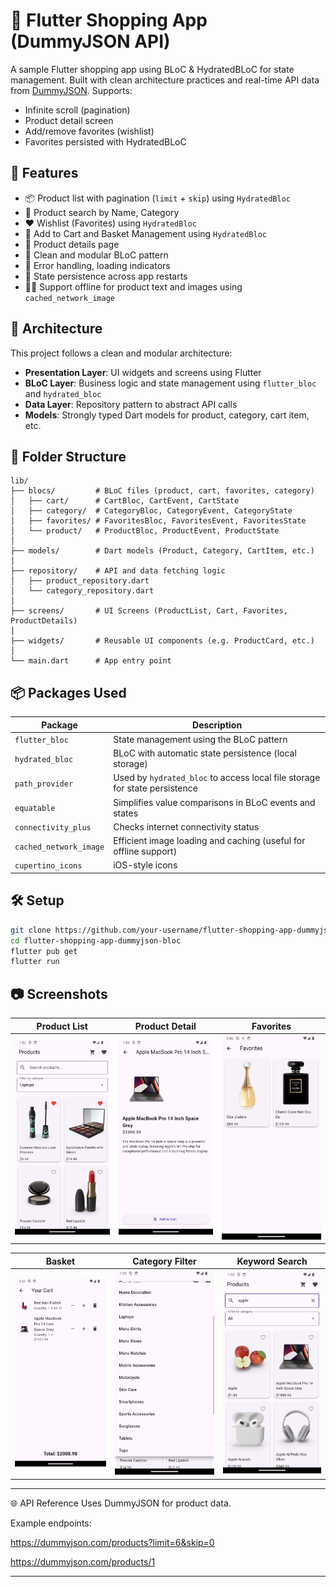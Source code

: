 # 🛒 Flutter Shopping App (DummyJSON API)

A sample Flutter shopping app using BLoC & HydratedBLoC for state management. Built with clean architecture practices and real-time API data from [DummyJSON](https://dummyjson.com/products). Supports:

- Infinite scroll (pagination)
- Product detail screen
- Add/remove favorites (wishlist)
- Favorites persisted with HydratedBLoC

## 🚀 Features

- 📦 Product list with pagination (`limit` + `skip`) using `HydratedBloc`
- 🔎 Product search by Name, Category
- ❤️ Wishlist (Favorites) using `HydratedBloc`
- 🛒 Add to Cart and Basket Management using `HydratedBloc`
- 🧾 Product details page
- 🧪 Clean and modular BLoC pattern
- 🧼 Error handling, loading indicators
- 🔄 State persistence across app restarts
- ⛓️‍💥 Support offline for product text and images using `cached_network_image`


## 🧱 Architecture

This project follows a clean and modular architecture:

- **Presentation Layer**: UI widgets and screens using Flutter
- **BLoC Layer**: Business logic and state management using `flutter_bloc` and `hydrated_bloc`
- **Data Layer**: Repository pattern to abstract API calls
- **Models**: Strongly typed Dart models for product, category, cart item, etc.


## 📁 Folder Structure

```
lib/
├── blocs/         # BLoC files (product, cart, favorites, category)
│   ├── cart/      # CartBloc, CartEvent, CartState
│   ├── category/  # CategoryBloc, CategoryEvent, CategoryState
│   ├── favorites/ # FavoritesBloc, FavoritesEvent, FavoritesState
│   └── product/   # ProductBloc, ProductEvent, ProductState
│
├── models/        # Dart models (Product, Category, CartItem, etc.)
│
├── repository/    # API and data fetching logic
│   ├── product_repository.dart
│   └── category_repository.dart
│
├── screens/       # UI Screens (ProductList, Cart, Favorites, ProductDetails)
│
├── widgets/       # Reusable UI components (e.g. ProductCard, etc.)
│
└── main.dart      # App entry point
```


## 📦 Packages Used

| Package                | Description                                                                 |
|------------------------|-----------------------------------------------------------------------------|
| `flutter_bloc`         | State management using the BLoC pattern                                     |
| `hydrated_bloc`        | BLoC with automatic state persistence (local storage)                       |
| `path_provider`        | Used by `hydrated_bloc` to access local file storage for state persistence |
| `equatable`            | Simplifies value comparisons in BLoC events and states                      |
| `connectivity_plus`    | Checks internet connectivity status                                         |
| `cached_network_image` | Efficient image loading and caching (useful for offline support)            |
| `cupertino_icons`      | iOS-style icons                                                             |


## 🛠️ Setup

```bash
git clone https://github.com/your-username/flutter-shopping-app-dummyjson-bloc.git
cd flutter-shopping-app-dummyjson-bloc
flutter pub get
flutter run
```


## 📷 Screenshots

| Product List | Product Detail | Favorites |
|--------------|----------------|-----------|
| ![Product List](screenshots/product_list.png) | ![Product Detail](screenshots/product_detail.png) | ![Favorites](screenshots/favorites.png) |


| Basket | Category Filter | Keyword Search |
|------|------------------|--------|
| ![Cart](screenshots/cart.png) | ![Category Filter](screenshots/category_filter.png) | ![Search](screenshots/search.png) |

---

🌐 API Reference
Uses DummyJSON for product data.

Example endpoints:

https://dummyjson.com/products?limit=6&skip=0

https://dummyjson.com/products/1

---



